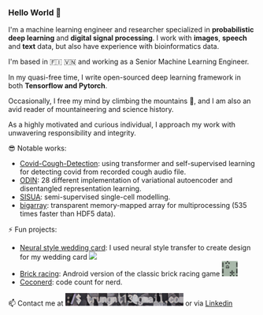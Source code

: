 ### Hello World 👋

I'm a machine learning engineer and researcher specialized in **probabilistic deep learning** and **digital signal processing**. I work with **images**, **speech** and **text** data, but also have experience with bioinformatics data.

I'm based in :finland: 🇻🇳 and working as a Senior Machine Learning Engineer.

In my quasi-free time, I write open-sourced deep learning framework in both **Tensorflow and Pytorch**. 

Occasionally, I free my mind by climbing the mountains :mount_fuji:, and I am also an avid reader of mountaineering and science history.

As a highly motivated and curious individual, I approach my work with unwavering responsibility and integrity.

:sunglasses: Notable works:

- [Covid-Cough-Detection](https://github.com/trungnt13/Covid-Cough-Detection): using transformer and self-supervised learning for detecting covid from recorded cough audio file. 
- [ODIN](https://github.com/trungnt13/odin-ai): 28 different implementation of variational autoencoder and disentangled representation learning.
- [SISUA](https://github.com/trungnt13/sisua): semi-supervised single-cell modelling.
- [bigarray](https://github.com/trungnt13/bigarray): transparent memory-mapped array for multiprocessing (535 times faster than HDF5 data).

⚡ Fun projects:

- [Neural style wedding card](https://github.com/trungnt13/neural-style-transfer): I used neural style transfer to create design for my wedding card <img src="https://raw.githubusercontent.com/trungnt13/neural-style-transfer/main/outputs/Style3_5.jpg" width="64">
- [Brick racing](https://play.google.com/store/apps/details?id=com.trunganh.superbrickracing): Android version of the classic brick racing game <img src="https://github.com/trungnt13/trungnt13/blob/main/brick_racing.png" width="32">
- [Coconerd](https://github.com/trungnt13/Code-counts): code count for nerd.

📫 Contact me at <img src="https://github.com/trungnt13/trungnt13/blob/main/tmp3.png" width="240">
or via [Linkedin](https://www.linkedin.com/in/trungnt13/)
<!-- ![Email](https://github.com/trungnt13/trungnt13/blob/main/tmp3.png | width=100) -->

